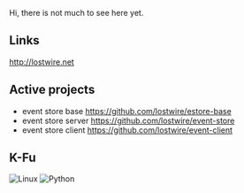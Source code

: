Hi, there is not much to see here yet. 

## Links
http://lostwire.net

## Active projects
* event store base https://github.com/lostwire/estore-base
* event store server https://github.com/lostwire/event-store
* event store client https://github.com/lostwire/event-client

## K-Fu 
![Linux](https://img.shields.io/badge/linux-%FCC624.svg?style=for-the-badge&logo=linux&logoColor=black&color=FCC624)
![Python](https://img.shields.io/badge/python-%3776AB.svg?style=for-the-badge&logo=python&logoColor=white&color=3776AB)
